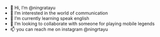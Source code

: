 - 👋 Hi, I’m @ningratayu
- 👀 I’m interested in the world of communication
- 🌱 I’m currently learning speak english 
- 💞️ I’m looking to collaborate with someone for playing mobile legends
- 📫 you can reach me on instagram @ningrtayu

<!---
ningratayu/ningratayu is a ✨ special ✨ repository because its `README.md` (this file) appears on your GitHub profile.
You can click the Preview link to take a look at your changes.
--->
